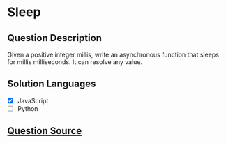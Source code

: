 # Sleep

## Question Description

Given a positive integer millis, write an asynchronous function that sleeps for millis milliseconds. It can resolve any value.

## Solution Languages

- [x] JavaScript
- [ ] Python

## [Question Source](https://leetcode.com/problems/sleep)
